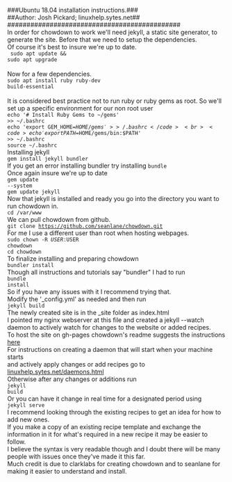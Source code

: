 ###Ubuntu 18.04 installation instructions.###<br>
##Author: Josh Pickard; linuxhelp.sytes.net##<br>
#############################################<br>
In order for chowdown to work we'll need jekyll, a static site generator, to generate the site. Before that we need to setup the dependencies.
<br>Of course it's best to insure we're up to date.<br>
<code> sudo apt update && sudo apt upgrade </code><br><br>Now for a few dependencies.<br><code>sudo apt install ruby ruby-dev build-essential</code><br><br>
It is considered best practice not to run ruby or ruby gems as root. So we'll set up a specific environment for our non root user<br>
<code>echo '# Install Ruby Gems to ~/gems' >> ~/.bashrc</code><br>
<code>echo 'export GEM_HOME=$HOME/gems' >> ~/.bashrc</code><br>
<code>echo 'export PATH=$HOME/gems/bin:$PATH' >> ~/.bashrc</code><br>
<code>source ~/.bashrc</code><br>
Installing jekyll<br>
<code>gem install jekyll bundler</code>
<br>If you get an error installing bundler try installing <code>bundle</code><br>
Once again insure we're up to date<br>
<code>gem update --system</code><br>
<code>gem update jekyll</code><br>
Now that jekyll is installed and ready you go into the directory you want to run chowdown in.<br>
<code>cd /var/www</code><br>
We can pull chowdown from github.<br>
<code>git clone https://github.com/seanlane/chowdown.git</code><br>
For me I use a different user than root when hosting webpages. <br>
<code>sudo chown -R $USER:$USER chowdown</code>
<br><code>cd chowdown</code><br>
To finalize installing and preparing chowdown<br>
<code>bundler install</code><br>
Though all instructions and tutorials say "bundler" I had to run<br>
<code>bundle install</code>
<br>So if you have any issues with it I recommend trying that.<br>
Modify the '_config.yml' as needed and then run<br>
<code>jekyll build</code><br>
The newly created site is in the _site folder as index.html<br> I pointed my nginx webserver at this file and created a jekyll --watch daemon to actively watch for changes to the website or added recipes. <br>
To host the site on gh-pages chowdown's readme suggests the instructions <a href="https://stackoverflow.com/questions/17835937/how-do-i-push-jekyll-site-directory-to-gh-pages-branch-and-leave-the-source-in/35798092#35798092">here</a> <br>
For instructions on creating a daemon that will start when your machine starts<br> and actively apply changes or add recipes go to <a href="linuxhelp.sytes.net/daemons.html">linuxhelp.sytes.net/daemons.html</a><br>
Otherwise after any changes or additions run <br>
<code>jekyll build</code><br>
Or you can have it change in real time for a designated period using <br>
<code>jekyll serve</code><br>
I recommend looking through the existing recipes to get an idea for how to add new ones. <br>
If you make a copy of an existing recipe template and exchange the information in it for what's required in a new recipe it may be easier to follow.<br>
I believe the syntax is very readable though and I doubt there will be many people with issues once they've made it this far.<br>
Much credit is due to clarklabs for creating chowdown and to seanlane for making it easier to understand and install.
